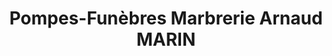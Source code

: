 ---
title: "Pompes-Funèbres Marbrerie Arnaud MARIN"
url: /corbeil-essonnes/pompes-funebres-marbrerie-arnaud-marin/
shop: Bestattungen
---